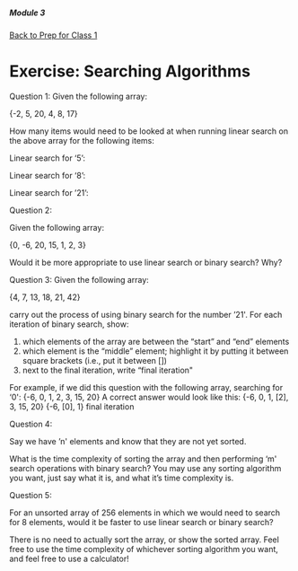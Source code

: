 ##### Module 3
[Back to Prep for Class 1](../../class1-prep)
# Exercise: Searching Algorithms

Question 1:
Given the following array:

{-2, 5, 20, 4, 8, 17}

How many items would need to be looked at when running linear search on the above array for the following items:

Linear search for ‘5’:

Linear search for ‘8’:

Linear search for ’21’:

Question 2:

Given the following array:

{0, -6, 20, 15, 1, 2, 3}

Would it be more appropriate to use linear search or binary search? Why?

Question 3:
Given the following array:

{4, 7, 13, 18, 21, 42}

carry out the process of using binary search for the number ’21'.  For each iteration of binary search, show:
1) which elements of the array are between the “start” and “end” elements
2) which element is the “middle” element; highlight it by putting it between square brackets (i.e., put it between [])
3) next to the final iteration, write “final iteration"

For example, if we did this question with the following array, searching for ‘0':
{-6, 0, 1, 2, 3, 15, 20}
A correct answer would look like this:
{-6, 0, 1, [2], 3, 15, 20}
{-6, [0], 1} final iteration

Question 4:

Say we have ’n' elements and know that they are not yet sorted.

What is the time complexity of sorting the array and then performing ‘m' search operations with binary search?  You may use any sorting algorithm you want, just say what it is, and what it’s time complexity is.

Question 5:

For an unsorted array of 256 elements in which we would need to search for 8 elements, would it be faster to use linear search or binary search?

There is no need to actually sort the array, or show the sorted array. Feel free to use the time complexity of whichever sorting algorithm you want, and feel free to use a calculator!
